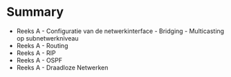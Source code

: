 # Summary

* Reeks A - Configuratie van de netwerkinterface - Bridging - Multicasting op subnetwerkniveau
* Reeks A - Routing
* Reeks A - RIP
* Reeks A - OSPF
* Reeks A - Draadloze Netwerken

